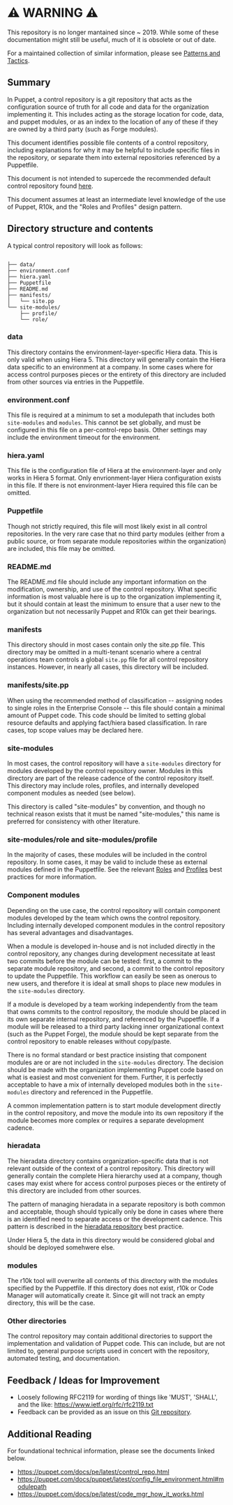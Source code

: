 # ⚠ WARNING ⚠

This repository is no longer mantained since ~ 2019. While some of these documentation might still be useful, much of it is obsolete or out of date.

For a maintained collection of similar information, please see [Patterns and Tactics](https://puppet.com/docs/patterns-and-tactics).
## Summary

In Puppet, a control repository is a git repository that acts as the
configuration source of truth for all code and data for the organization
implementing it. This includes acting as the storage location for code, data,
and puppet modules, or as an index to the location of any of these if they are
owned by a third party (such as Forge modules).

This document identifies possible file contents of a control repository,
including explanations for why it may be helpful to include specific files in
the repository, or separate them into external repositories referenced by a
Puppetfile.

This document is not intended to supercede the recommended default control
repository found [here](https://github.com/puppetlabs/control-repo).

This document assumes at least an intermediate level knowledge of the use of
Puppet, R10k, and the "Roles and Profiles" design pattern.

## Directory structure and contents

A typical control repository will look as follows:

```

├── data/
├── environment.conf
├── hiera.yaml
├── Puppetfile
├── README.md
├── manifests/
│   └── site.pp
└── site-modules/
    ├── profile/
    └── role/
```
### data

This directory contains the environment-layer-specific Hiera data. This is only
valid when using Hiera 5. This directory will generally contain the Hiera data
specific to an environment at a company. In some cases where for access control
purposes pieces or the entirety of this directory are included from other
sources via entries in the Puppetfile.

### environment.conf

This file is required at a minimum to set a modulepath that includes both `site-modules`
and `modules`. This cannot be set globally, and must be configured in this file
on a per-control-repo basis. Other settings may include the environment timeout
for the environment.

### hiera.yaml

This file is the configuration file of Hiera at the environment-layer and only
works in Hiera 5 format. Only envrionment-layer Hiera configuration exists in
this file. If there is not environment-layer Hiera required this file can be
omitted.

### Puppetfile

Though not strictly required, this file will most likely exist in all control
repositories. In the very rare case that no third party modules (either from a
public source, or from separate module repositories within the organization) are
included, this file may be omitted.

### README.md

The README.md file should include any important information on the modification,
ownership, and use of the control repository. What specific information is most
valuable here is up to the organization implementing it, but it should contain
at least the minimum to ensure that a user new to the organization but not
necessarily Puppet and R10k can get their bearings.

### manifests

This directory should in most cases contain only the site.pp file. This
directory may be omitted in a multi-tenant scenario where a central operations
team controls a global `site.pp` file for all control repository instances.
However, in nearly all cases, this directory will be included.

### manifests/site.pp

When using the recommended method of classification -- assigning nodes to single
roles in the Enterprise Console -- this file should contain a minimal amount of
Puppet code. This code should be limited to setting global resource defaults and
applying fact/hiera based classification. In rare cases, top scope values may be
declared here.

### site-modules

In most cases, the control repository will have a `site-modules` directory for modules
developed by the control repository owner. Modules in this directory are part of
the release cadence of the control repository itself. This directory may include
roles, profiles, and internally developed component modules as needed (see
below).

This directory is called "site-modules" by convention, and though no technical reason
exists that it must be named "site-modules," this name is preferred for consistency with
other literature.

### site-modules/role and site-modules/profile

In the majority of cases, these modules will be included in the control
repository. In some cases, it may be valid to include these as external modules
defined in the Puppetfile. See the relevant
[Roles](puppet-code-abstraction-roles.md) and
[Profiles](puppet-code-abstraction-profiles.md) best practices for more information.

### Component modules

Depending on the use case, the control repository will contain component modules
developed by the team which owns the control repository. Including internally
developed component modules in the control repository has several advantages and
disadvantages.

When a module is developed in-house and is not included directly in the control
repository, any changes during development necessitate at least two commits
before the module can be tested: first, a commit to the separate module
repository, and second, a commit to the control repository to update the
Puppetfile. This workflow can easily be seen as onerous to new users, and
therefore it is ideal at small shops to place new modules in the `site-modules`
directory.

If a module is developed by a team working independently from the team that owns
commits to the control repository, the module should be placed in its own
separate internal repository, and referenced by the Puppetfile. If a module will
be released to a third party lacking inner organizational context (such as the
Puppet Forge), the module should be kept separate from the control repository to
enable releases without copy/paste.

There is no formal standard or best practice insisting that component modules
are or are not included in the `site-modules` directory. The decision should be made
with the organization implementing Puppet code based on what is easiest and most
convenient for them. Further, it is perfectly acceptable to have a mix of
internally developed modules both in the `site-modules` directory and referenced in the
Puppetfile.

A common implementation pattern is to start module development directly in the
control repository, and move the module into its own repository if the module
becomes more complex or requires a separate development cadence.

### hieradata

The hieradata directory contains organization-specific data that is not relevant
outside of the context of a control repository. This directory will generally
contain the complete Hiera hierarchy used at a company, though cases may exist
where for access control purposes pieces or the entirety of this directory are
included from other sources.

The pattern of managing hieradata in a separate repository is both common and
acceptable, though should typically only be done in cases where there is an
identified need to separate access or the development cadence. This pattern is
described in the [hieradata repository](separate-hieradata-repository.md)
best practice.

Under Hiera 5, the data in this directory would be considered global and should
be deployed somehwere else.

### modules

The r10k tool will overwrite all contents of this directory with the modules
specified by the Puppetfile. If this directory does not exist, r10k or Code
Manager will automatically create it. Since git will not track an empty
directory, this will be the case.

### Other directories

The control repository may contain additional directories to support the
implementation and validation of Puppet code. This can include, but are not
limited to, general purpose scripts used in concert with the repository,
automated testing, and documentation.

## Feedback / Ideas for Improvement

* Loosely following RFC2119 for wording of things like 'MUST', 'SHALL', and the like: https://www.ietf.org/rfc/rfc2119.txt
* Feedback can be provided as an issue on this [Git repository](https://github.com/puppetlabs/best-practices/issues).

## Additional Reading

For foundational technical information, please see the documents linked below.

* https://puppet.com/docs/pe/latest/control_repo.html
* https://puppet.com/docs/puppet/latest/config_file_environment.html#modulepath
* https://puppet.com/docs/pe/latest/code_mgr_how_it_works.html
